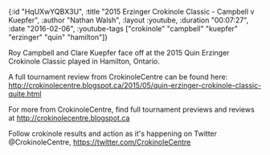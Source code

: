 {:id "HqUXwYQBX3U",
 :title "2015 Erzinger Crokinole Classic -  Campbell v Kuepfer",
 :author "Nathan Walsh",
 :layout :youtube,
 :duration "00:07:27",
 :date "2016-02-06",
 :youtube-tags
 ["crokinole" "campbell" "kuepfer" "erzinger" "quin" "hamilton"]}


Roy Campbell and Clare Kuepfer face off at the 2015 Quin Erzinger Crokinole Classic played in Hamilton, Ontario.

A full tournament review from CrokinoleCentre can be found here: http://crokinolecentre.blogspot.ca/2015/05/quin-erzinger-crokinole-classic-quite.html

For more from CrokinoleCentre, find full tournament previews and reviews at http://crokinolecentre.blogspot.ca

Follow crokinole results and action as it's happening on Twitter @CrokinoleCentre, https://twitter.com/CrokinoleCentre
